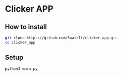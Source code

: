 # Clicker APP

## How to install

```bash
git clone https://github.com/SwairIt/clicker_app.git
cd clicker_app
```

## Setup 

```bash
python3 main.py
```

